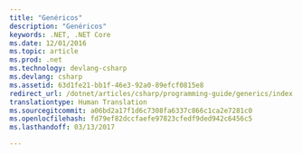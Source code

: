 ```yaml
---
title: "Genéricos"
description: "Genéricos"
keywords: .NET, .NET Core
ms.date: 12/01/2016
ms.topic: article
ms.prod: .net
ms.technology: devlang-csharp
ms.devlang: csharp
ms.assetid: 63d1fe21-bb1f-46e3-92a0-89efcf0815e8
redirect_url: /dotnet/articles/csharp/programming-guide/generics/index
translationtype: Human Translation
ms.sourcegitcommit: a06bd2a17f1d6c7308fa6337c866c1ca2e7281c0
ms.openlocfilehash: fd79ef82dccfaefe97823cfedf9ded942c6456c5
ms.lasthandoff: 03/13/2017

---
```


